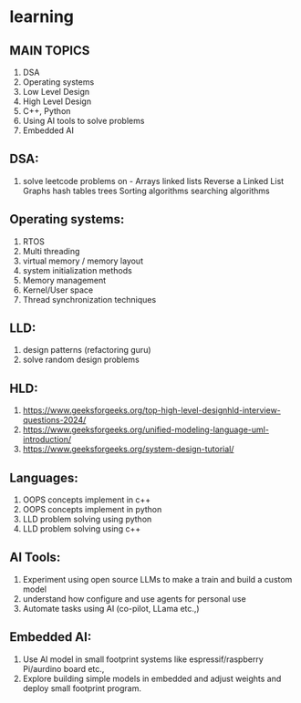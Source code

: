 # learning

MAIN TOPICS
-----------
1. DSA
2. Operating systems
3. Low Level Design
4. High Level Design
5. C++, Python
6. Using AI tools to solve problems
7. Embedded AI

DSA:
---
1. solve leetcode problems on -
   Arrays
   linked lists
      Reverse a Linked List
   Graphs
   hash tables
   trees
   Sorting algorithms
   searching algorithms

Operating systems:
------------------
1. RTOS
2. Multi threading
3. virtual memory / memory layout
4. system initialization methods
5. Memory management
6. Kernel/User space
7. Thread synchronization techniques

LLD:
---
1. design patterns (refactoring guru)
2. solve random design problems

HLD:
----
1. https://www.geeksforgeeks.org/top-high-level-designhld-interview-questions-2024/
2. https://www.geeksforgeeks.org/unified-modeling-language-uml-introduction/
3. https://www.geeksforgeeks.org/system-design-tutorial/

Languages:
----------
1. OOPS concepts implement in c++
2. OOPS concepts implement in python
3. LLD problem solving using python
4. LLD problem solving using c++

AI Tools:
---------
1. Experiment using open source LLMs to make a train and build a custom model
2. understand how configure and use agents for personal use
3. Automate tasks using AI (co-pilot, LLama etc.,)

Embedded AI:
------------
1. Use AI model in small footprint systems like espressif/raspberry Pi/aurdino board etc.,
2. Explore building simple models in embedded and adjust weights and deploy small footprint program. 
